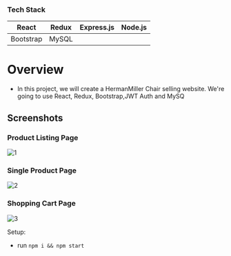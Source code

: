 ### Tech Stack

| React | Redux | Express.js | Node.js |
| :---: | :---: | :---: | :---: |
| Bootstrap | MySQL |

# Overview

* In this project, we will create a HermanMiller Chair selling website. We're going to use React, Redux, Bootstrap,JWT Auth and MySQ

## Screenshots

### Product Listing Page
![1](https://user-images.githubusercontent.com/65554508/124516508-cf305a80-ddaf-11eb-9675-5529dd5a02bd.jpg)

### Single Product Page
![2](https://user-images.githubusercontent.com/65554508/124516509-cfc8f100-ddaf-11eb-940b-790c99d371cc.jpg)

### Shopping Cart Page
![3](https://user-images.githubusercontent.com/65554508/124516511-cfc8f100-ddaf-11eb-9c46-1fe3d555aa9d.jpg)


Setup:
- run ```npm i && npm start```
